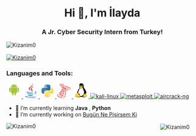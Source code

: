 <h1 align="center">Hi 👋, I'm İlayda</h1>
<h3 align="center">A Jr. Cyber Security Intern from Turkey!</h3>

<p align="left"> <img src="https://komarev.com/ghpvc/?username=Kizanim0&label=Profile%20views&color=0e75b6&style=flat" alt="Kizanim0" /> </p>
<a href="https://www.linkedin.com/in/ilaydanur-g-47854b2b8/" target="blank"><img align="center" src="https://img.shields.io/badge/-LinkedIn-0072b1?&style=for-the-badge&logo=linkedin&logoColor=white"alt="Kizanim0"/></a>

<h3 align="left">Languages and Tools:</h3>
<p align="left"> 
  <a href="https://developer.android.com" target="_blank" rel="noreferrer"> 
    <img src="https://raw.githubusercontent.com/devicons/devicon/master/icons/android/android-original-wordmark.svg" alt="android" width="40" height="40"/> 
  </a> 
  <a href="https://www.java.com" target="_blank" rel="noreferrer"> 
    <img src="https://raw.githubusercontent.com/devicons/devicon/master/icons/java/java-original.svg" alt="java" width="40" height="40"/> 
  </a> 
  <a href="https://www.python.org" target="_blank" rel="noreferrer"> 
    <img src="https://raw.githubusercontent.com/devicons/devicon/master/icons/python/python-original.svg" alt="python" width="40" height="40"/> 
  </a> 
  <a href="https://www.microsoft.com/en-us/sql-server" target="_blank" rel="noreferrer"> 
    <img src="https://raw.githubusercontent.com/devicons/devicon/master/icons/microsoftsqlserver/microsoftsqlserver-plain.svg" alt="mssql" width="40" height="40"/> 
  </a>
  <a href="https://www.linux.org" target="_blank" rel="noreferrer"> 
    <img src="https://raw.githubusercontent.com/devicons/devicon/master/icons/linux/linux-original.svg" alt="linux" width="40" height="40"/> 
  </a> 
  <a href="https://www.kali.org" target="_blank" rel="noreferrer"> 
    <img src="https://www.svgrepo.com/show/330767/kalilinux.svg" alt="kali-linux" width="40" height="40"/> 
  </a> 
  <a href="https://www.metasploit.com" target="_blank" rel="noreferrer"> 
    <img src="https://img.icons8.com/?size=100&id=PW0ChfedZvTh&format=png&color=000000" alt="metasploit" width="40" height="40"/> 
  </a> 
  <a href="https://aircrack-ng.org" target="_blank" rel="noreferrer"> 
  <img src="https://upload.wikimedia.org/wikipedia/commons/c/c3/Aircrack-ng-new-logo.jpg" alt="aircrack-ng" width="100" height="40"/> 
  </a> 
</p>

- 🌱 I’m currently learning **Java** , **Python**  
- 🔭 I’m currently working on [Bugün Ne Pişirsem Ki](https://github.com/Kerim3mr3/Bugun-Ne-Pisirsem-Ki)  



<p><img align="left" src="https://github-readme-stats.vercel.app/api/top-langs?username=Kizanim0&show_icons=true&locale=en&layout=compact" alt="Kizanim0" height="300" width="400"/></p>
<p>&nbsp;<img align="center" src="https://github-readme-stats.vercel.app/api?username=Kizanim0&show_icons=true&locale=en" alt="Kizanim0" height="300" width="400"/></p>
